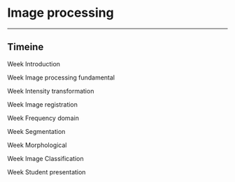 # Image processing

---

## Timeine

Week Introduction

Week Image processing fundamental

Week Intensity transformation

Week Image registration

Week Frequency domain

Week Segmentation

Week Morphological

Week Image Classification

Week Student presentation
